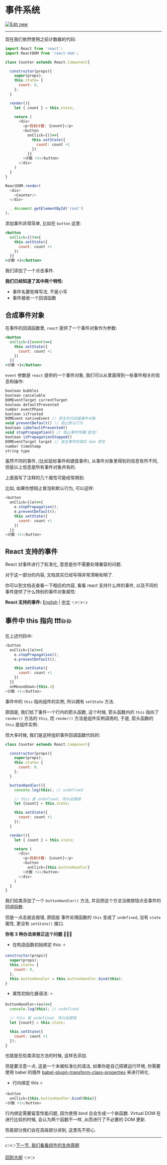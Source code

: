 # 事件系统

 [![Edit new](https://codesandbox.io/static/img/play-codesandbox.svg)](https://codesandbox.io/s/new)

---

现在我们依然使用之前计数器的代码:

```js
import React from 'react';
import ReactDOM from 'react-dom';

class Counter extends React.Component{

  constructor(props){
    super(props);
    this.state= {
      count: 0,
    };
  }

  render(){
    let { count } = this.state;

    return (
      <div>
        <p>目前计数: {count}</p>
        <button
          onClick={()=>{
            this.setState({
              count: count +1
            })
          }}
        >计数 +1</button>
      </div>
    )
  }
}

ReactDOM.render(
  <div>
    <Counter/>
  </div>

  , document.getElementById('root')
);
```

添加事件非常简单, 比如在 `button` 这里:

```jsx
<button
  onClick={()=>{
    this.setState({
      count: count +1
    })
  }}
>计数 +1</button>
```

我们添加了一个点击事件.

**我们已经知道了其中两个特性:**

- 事件名要驼峰写法, 不是小写
- 事件接收一个回调函数

## 合成事件对象

在事件的回调函数里, `react` 提供了一个事件对象作为参数:

```jsx
<button
  onClick={(event)=>{
    this.setState({
      count: count +1
    })
  }}
>计数 +1</button>
```

`event` 参数是 `react` 提供的一个事件对象, 我们可以从里面得到一些事件相关的信息和操作:


```js
boolean bubbles
boolean cancelable
DOMEventTarget currentTarget
boolean defaultPrevented
number eventPhase
boolean isTrusted
DOMEvent nativeEvent // 原生的浏览器事件对象
void preventDefault() // 阻止默认行为
boolean isDefaultPrevented()
void stopPropagation() // 阻止事件传播(冒泡)
boolean isPropagationStopped()
DOMEventTarget target // 发生事件的真实 dom 原生
number timeStamp
string type
```
虽然不同的事件, (比如鼠标事件和键盘事件), 从事件对象里得到的信息有所不同, 但是以上信息是所有事件对象共有的.

上面我写了注释的几个属性可能经常用到.

比如, 如果你想阻止冒泡和默认行为, 可以这样:

```js
<button
  onClick={(e)=>{
    e.stopPropagation();
    e.preventDefault();
    this.setState({
      count: count +1
    })
  }}
>计数 +1</button>
```

## React 支持的事件

React 对事件进行了标准化, 意思是你不需要处理兼容的问题.

对于这一部分的内容, 文档其实已经写得非常清晰和明了.

你可以到文档去查看一下相应的内容, 看看 react 支持什么样的事件, 以及不同的事件提供了什么特别的事件对象属性:

**React 支持的事件:**
[English](https://reactjs.org/docs/events.html#supported-events) |
[中文](https://doc.react-china.org/docs/events.html#%E6%94%AF%E6%8C%81%E7%9A%84%E4%BA%8B%E4%BB%B6)  :point_left::point_left::point_left:

## 事件中 this 指向 :exclamation::exclamation::exclamation::boom::boom:

在上述代码中:

```js
<button
  onClick={(e)=>{
    e.stopPropagation();
    e.preventDefault();

    this.setState({
      count: count +1
    })
  }}
  onMouseDown={this.a}
>计数 +1</button>
```

事件中的 `this` 指向组件的实例, 所以拥有 `setState` 方法.

原因是, 我们给了事件一个行内的箭头函数, 这个时候, 箭头函数内的 `this` 指向了 `render()` 方法的 `this`, 而 `render()` 方法是组件实例调用的, 于是, 箭头函数的 `this` 是组件实例.

但大多时候, 我们是这样组织事件回调函数代码的:

```js
class Counter extends React.Component{

  constructor(props){
    super(props);
    this.state= {
      count: 0,
    };
  }

  buttonHandler(){
    console.log(this); // undefined

    // this 是 undefined, 所以会报错
    let {count} = this.state;

    this.setState({
      count: count +1
    });
  }

  render(){
    let { count } = this.state;

    return (
      <div>
        <p>目前计数: {count}</p>
        <button
          onClick={this.buttonHandler}
        >计数 +1</button>
      </div>
    )
  }
}
```

我们给类添加了一个 `buttonHandler()` 方法, 并且把这个方法当做按钮点击事件的回调函数.

但是一点击就会报错, 原因是 事件处理函数的 `this` 变成了 `undefined`, 没有 `state` 属性, 更没有 `setState()` 接口.

**你有 3 种办法来修正这个问题** :cherry_blossom::cherry_blossom::cherry_blossom:

* 在构造函数初始绑定 this: :star:

```js
constructor(props){
  super(props);
  this.state= {
    count: 0,
  };
  this.buttonHandler = this.buttonHandler.bind(this);
}
```

* 属性初始化器语法: :star:

```js
buttonHandler=(ev)=>{
  console.log(this); // undefined

  // this 是 undefined, 所以会报错
  let {count} = this.state;

  this.setState({
    count: count +1
  });
}
```

也就是在给类添加方法的时候, 这样去添加.

但是要注意一点, 这是一个未被标准化的语法, 如果你是自己搭建运行环境, 你需要使用 babel 的插件 [babel-plugin-transform-class-properties](https://babel.docschina.org/docs/plugins/transform-class-properties/) 来进行转化.

* 行内绑定 this :star:

```js
<button
  onClick={this.buttonHandler.bind(this)}
>计数 +1</button>
```

行内绑定需要留意性能问题, 因为使用 bind 总会生成一个新函数. Virtual DOM 在进行比较的时候, 会认为两个函数不一样, 从而进行了不必要的 DOM 更新.

性能部分我们会在高级部分讲到, 这里先不担心.

---

:point_right::point_right:[下一节, 我们看看组件的生命周期](./10-LifeCycle.md)

[回到大纲](../README.md#outline) :point_left::point_left:
